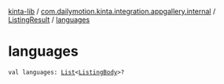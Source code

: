 [kinta-lib](../../index.md) / [com.dailymotion.kinta.integration.appgallery.internal](../index.md) / [ListingResult](index.md) / [languages](./languages.md)

# languages

`val languages: `[`List`](https://kotlinlang.org/api/latest/jvm/stdlib/kotlin.collections/-list/index.html)`<`[`ListingBody`](../-listing-body/index.md)`>?`